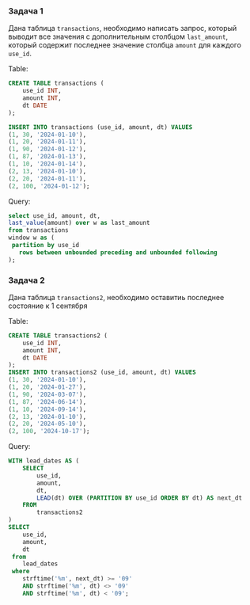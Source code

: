 ### Задача 1
Дана таблица `transactions`, необходимо написать запрос, который выводит все значения с дополнительным столбцом `last_amount`, который содержит последнее значение столбца `amount` для каждого `use_id`.

Table: 
```sql
CREATE TABLE transactions (
    use_id INT,
    amount INT,
    dt DATE
);

INSERT INTO transactions (use_id, amount, dt) VALUES
(1, 30, '2024-01-10'),
(1, 20, '2024-01-11'),
(1, 90, '2024-01-12'),
(1, 87, '2024-01-13'),
(1, 10, '2024-01-14'),
(2, 13, '2024-01-10'),
(2, 20, '2024-01-11'),
(2, 100, '2024-01-12');
```

Query:

```sql
select use_id, amount, dt, 
last_value(amount) over w as last_amount
from transactions
window w as (
 partition by use_id 
   rows between unbounded preceding and unbounded following
);
```

### Задача 2
Дана таблица `transactions2`, необходимо оставитиь последнее состояние к 1 сентября

Table: 
```sql
CREATE TABLE transactions2 (
    use_id INT,
    amount INT,
    dt DATE
);
INSERT INTO transactions2 (use_id, amount, dt) VALUES
(1, 30, '2024-01-10'),
(1, 20, '2024-01-27'),
(1, 90, '2024-03-07'),
(1, 87, '2024-06-14'),
(1, 10, '2024-09-14'),
(2, 13, '2024-01-10'),
(2, 20, '2024-05-10'),
(2, 100, '2024-10-17');
```

Query:

```sql
WITH lead_dates AS (
    SELECT 
        use_id,
        amount,
        dt,
        LEAD(dt) OVER (PARTITION BY use_id ORDER BY dt) AS next_dt
    FROM 
        transactions2
)
SELECT 
    use_id,
    amount,
    dt
 from 
 	lead_dates
 where 
    strftime('%m', next_dt) >= '09' 
    AND strftime('%m', dt) <> '09' 
    AND strftime('%m', dt) < '09';
```

